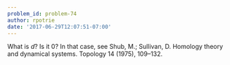 ```yaml
---
problem_id: problem-74
author: rpotrie
date: '2017-06-29T12:07:51-07:00'
---
```

What is $d$? Is it $0$? In that case, see Shub, M.; Sullivan, D. Homology
theory and dynamical systems. Topology 14 (1975), 109–132.

